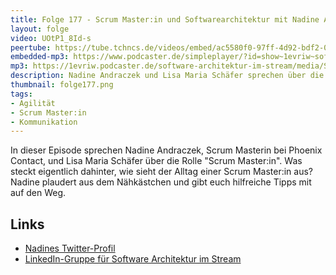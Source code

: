 ```yaml
---
title: Folge 177 - Scrum Master:in und Softwarearchitektur mit Nadine Andraczek
layout: folge
video: UOtP1_8Id-s
peertube: https://tube.tchncs.de/videos/embed/ac5580f0-97ff-4d92-bdf2-014b986ede00
embedded-mp3: https://www.podcaster.de/simpleplayer/?id=show~1evriw~software-architektur-im-stream~pod-c1ccd389420696a36c42a135e9&v=1691155286
mp3: https://1evriw.podcaster.de/software-architektur-im-stream/media/Scrum_Master_in_und_Softwarearchitektur.mp3
description: Nadine Andraczek und Lisa Maria Schäfer sprechen über die Rolle "Scrum Master:in" und den Zusammenhang mit Software-Architektur
thumbnail: folge177.png 
tags:
- Agilität
- Scrum Master:in
- Kommunikation
---
```


In dieser Episode sprechen Nadine Andraczek, Scrum Masterin bei
Phoenix Contact, und Lisa Maria Schäfer über die Rolle "Scrum
Master:in". Was steckt eigentlich dahinter, wie sieht der Alltag einer
Scrum Master:in aus? Nadine plaudert aus dem Nähkästchen und gibt euch
hilfreiche Tipps mit auf den Weg.

## Links

* [Nadines Twitter-Profil](https://twitter.com/nadine_andra)
* [LinkedIn-Gruppe für Software Architektur im
  Stream](https://www.linkedin.com/groups/12879027/)
